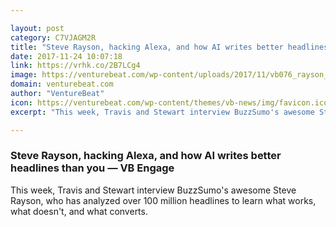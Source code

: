 ```yaml
---

layout: post
category: C7VJAGM2R
title: "Steve Rayson, hacking Alexa, and how AI writes better headlines than you — VB Engage"
date: 2017-11-24 10:07:18
link: https://vrhk.co/2B7LCg4
image: https://venturebeat.com/wp-content/uploads/2017/11/vb076_rayson_lg.png?fit=780%2C551&strip=all
domain: venturebeat.com
author: "VentureBeat"
icon: https://venturebeat.com/wp-content/themes/vb-news/img/favicon.ico
excerpt: "This week, Travis and Stewart interview BuzzSumo's awesome Steve Rayson, who has analyzed over 100 million headlines to learn what works, what doesn't, and what converts."

---
```


### Steve Rayson, hacking Alexa, and how AI writes better headlines than you — VB Engage

This week, Travis and Stewart interview BuzzSumo's awesome Steve Rayson, who has analyzed over 100 million headlines to learn what works, what doesn't, and what converts.